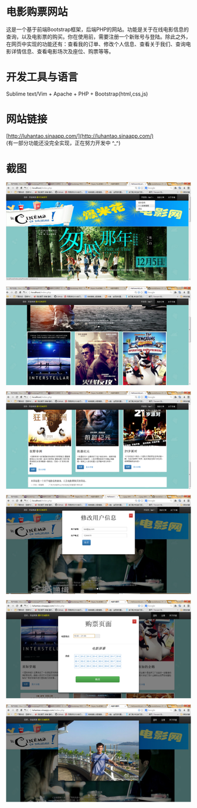 电影购票网站
==============
这是一个基于前端Bootstrap框架，后端PHP的网站。功能是关于在线电影信息的查询，以及电影票的购买。你在使用前，需要注册一个新账号与登陆。除此之外，在网页中实现的功能还有：查看我的订单、修改个人信息、查看关于我们、查询电影详情信息、查看电影场次及座位、购票等等。


开发工具与语言
==============
Sublime text/Vim + Apache + PHP + Bootstrap(html,css,js)   

网站链接
==============
[http://luhantao.sinaapp.com/](http://luhantao.sinaapp.com/)<br />
(有一部分功能还没完全实现，正在努力开发中 ^_^)

截图
==============
![](https://raw.githubusercontent.com/luhantao/movieDemo--PHP/master/screenshots/8.jpg)

![](https://raw.githubusercontent.com/luhantao/movieDemo--PHP/master/screenshots/7.jpg)

![](https://raw.githubusercontent.com/luhantao/movieDemo--PHP/master/screenshots/4.jpg)

![](https://raw.githubusercontent.com/luhantao/movieDemo--PHP/master/screenshots/2.jpg)

![](https://raw.githubusercontent.com/luhantao/movieDemo--PHP/master/screenshots/1.png)

![](https://raw.githubusercontent.com/luhantao/movieDemo--PHP/master/screenshots/3.png)


